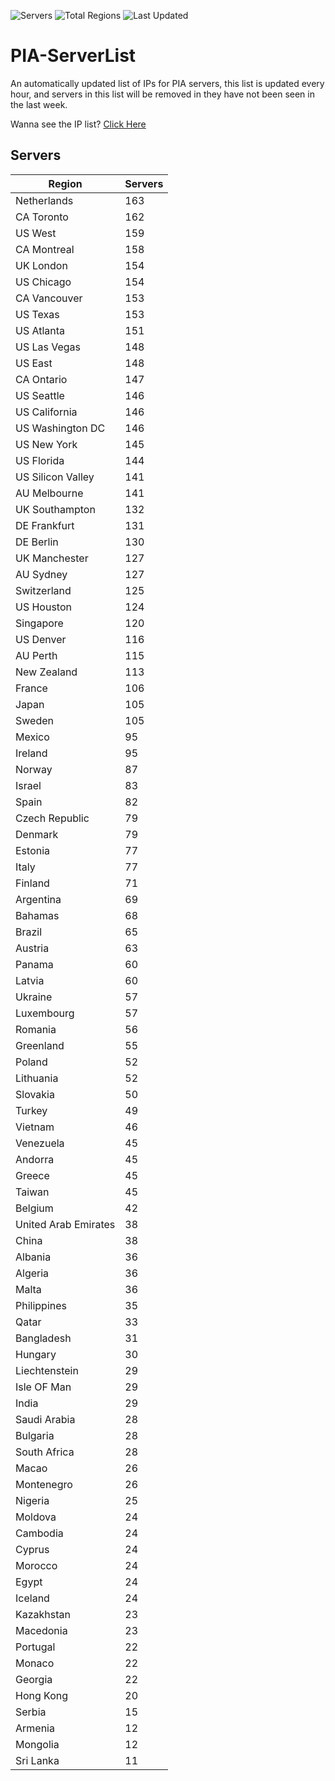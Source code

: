 ![Servers](https://img.shields.io/badge/Servers-7,328-darkgreen)
![Total Regions](https://img.shields.io/badge/Total_Regions-97-darkgreen)
![Last Updated](https://img.shields.io/badge/Last_Updated-April_28_2024_18:43_EDT-darkgreen)

# PIA-ServerList
An automatically updated list of IPs for PIA servers, this list is updated every hour, and servers in this list will be removed in they have not been seen in the last week.

Wanna see the IP list? [Click Here](./context.json)

## Servers
| Region               | Servers |
|----------------------|---------|
| Netherlands | 163 |
| CA Toronto | 162 |
| US West | 159 |
| CA Montreal | 158 |
| UK London | 154 |
| US Chicago | 154 |
| CA Vancouver | 153 |
| US Texas | 153 |
| US Atlanta | 151 |
| US Las Vegas | 148 |
| US East | 148 |
| CA Ontario | 147 |
| US Seattle | 146 |
| US California | 146 |
| US Washington DC | 146 |
| US New York | 145 |
| US Florida | 144 |
| US Silicon Valley | 141 |
| AU Melbourne | 141 |
| UK Southampton | 132 |
| DE Frankfurt | 131 |
| DE Berlin | 130 |
| UK Manchester | 127 |
| AU Sydney | 127 |
| Switzerland | 125 |
| US Houston | 124 |
| Singapore | 120 |
| US Denver | 116 |
| AU Perth | 115 |
| New Zealand | 113 |
| France | 106 |
| Japan | 105 |
| Sweden | 105 |
| Mexico | 95 |
| Ireland | 95 |
| Norway | 87 |
| Israel | 83 |
| Spain | 82 |
| Czech Republic | 79 |
| Denmark | 79 |
| Estonia | 77 |
| Italy | 77 |
| Finland | 71 |
| Argentina | 69 |
| Bahamas | 68 |
| Brazil | 65 |
| Austria | 63 |
| Panama | 60 |
| Latvia | 60 |
| Ukraine | 57 |
| Luxembourg | 57 |
| Romania | 56 |
| Greenland | 55 |
| Poland | 52 |
| Lithuania | 52 |
| Slovakia | 50 |
| Turkey | 49 |
| Vietnam | 46 |
| Venezuela | 45 |
| Andorra | 45 |
| Greece | 45 |
| Taiwan | 45 |
| Belgium | 42 |
| United Arab Emirates | 38 |
| China | 38 |
| Albania | 36 |
| Algeria | 36 |
| Malta | 36 |
| Philippines | 35 |
| Qatar | 33 |
| Bangladesh | 31 |
| Hungary | 30 |
| Liechtenstein | 29 |
| Isle OF Man | 29 |
| India | 29 |
| Saudi Arabia | 28 |
| Bulgaria | 28 |
| South Africa | 28 |
| Macao | 26 |
| Montenegro | 26 |
| Nigeria | 25 |
| Moldova | 24 |
| Cambodia | 24 |
| Cyprus | 24 |
| Morocco | 24 |
| Egypt | 24 |
| Iceland | 24 |
| Kazakhstan | 23 |
| Macedonia | 23 |
| Portugal | 22 |
| Monaco | 22 |
| Georgia | 22 |
| Hong Kong | 20 |
| Serbia | 15 |
| Armenia | 12 |
| Mongolia | 12 |
| Sri Lanka | 11 |